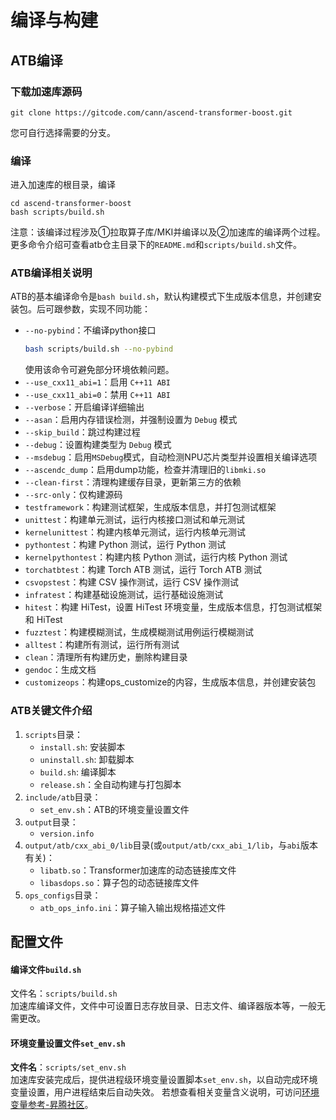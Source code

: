 # 编译与构建
## ATB编译
### 下载加速库源码

```shell
git clone https://gitcode.com/cann/ascend-transformer-boost.git
```

您可自行选择需要的分支。

### 编译

进入加速库的根目录，编译

```shell
cd ascend-transformer-boost
bash scripts/build.sh
```

注意：该编译过程涉及①拉取算子库/MKI并编译以及②加速库的编译两个过程。更多命令介绍可查看atb仓主目录下的`README.md`和`scripts/build.sh`文件。

### ATB编译相关说明
ATB的基本编译命令是`bash build.sh`，默认构建模式下生成版本信息，并创建安装包。后可跟参数，实现不同功能：
- `--no-pybind`：不编译python接口
  ```sh
  bash scripts/build.sh --no-pybind
  ```
  使用该命令可避免部分环境依赖问题。
- `--use_cxx11_abi=1`：启用 `C++11 ABI`
- `--use_cxx11_abi=0`：禁用 `C++11 ABI`
- `--verbose`：开启编译详细输出
- `--asan`：启用内存错误检测，并强制设置为 `Debug` 模式
- `--skip_build`：跳过构建过程
- `--debug`：设置构建类型为 `Debug` 模式
- `--msdebug`：启用`MSDebug`模式，自动检测NPU芯片类型并设置相关编译选项
- `--ascendc_dump`：启用dump功能，检查并清理旧的`libmki.so`
- `--clean-first`：清理构建缓存目录，更新第三方的依赖
- `--src-only`：仅构建源码
- `testframework`：构建测试框架，生成版本信息，并打包测试框架
- `unittest`：构建单元测试，运行内核接口测试和单元测试
- `kernelunittest`：构建内核单元测试，运行内核单元测试
- `pythontest`：构建 Python 测试，运行 Python 测试
- `kernelpythontest`：构建内核 Python 测试，运行内核 Python 测试
- `torchatbtest`：构建 Torch ATB 测试，运行 Torch ATB 测试
- `csvopstest`：构建 CSV 操作测试，运行 CSV 操作测试
- `infratest`：构建基础设施测试，运行基础设施测试
- `hitest`：构建 HiTest，设置 HiTest 环境变量，生成版本信息，打包测试框架和 HiTest
- `fuzztest`：构建模糊测试，生成模糊测试用例运行模糊测试
- `alltest`：构建所有测试，运行所有测试
- `clean`：清理所有构建历史，删除构建目录
- `gendoc`：生成文档
- `customizeops`：构建ops_customize的内容，生成版本信息，并创建安装包

### ATB关键文件介绍
1. `scripts`目录：
   - `install.sh`: 安装脚本
   - `uninstall.sh`: 卸载脚本
   - `build.sh`: 编译脚本
   - `release.sh`：全自动构建与打包脚本
2. `include/atb`目录：
   - `set_env.sh`：ATB的环境变量设置文件
3. `output`目录：
   - `version.info`
4. `output/atb/cxx_abi_0/lib`目录(或`output/atb/cxx_abi_1/lib`，与`abi`版本有关)：
   - `libatb.so`：Transformer加速库的动态链接库文件
   - `libasdops.so`：算子包的动态链接库文件
5. `ops_configs`目录：
   - `atb_ops_info.ini`：算子输入输出规格描述文件

## 配置文件

#### 编译文件`build.sh`

文件名：`scripts/build.sh`  
加速库编译文件，文件中可设置日志存放目录、日志文件、编译器版本等，一般无需更改。

#### 环境变量设置文件`set_env.sh`

​**文件名**​：`scripts/set_env.sh`  
加速库安装完成后，提供进程级环境变量设置脚本`set_env.sh`，以自动完成环境变量设置，用户进程结束后自动失效。
若想查看相关变量含义说明，可访问[环境变量参考-昇腾社区](https://www.hiascend.com/document/detail/zh/canncommercial/82RC1/acce/ascendtb/ascendtb_0032.html)。
